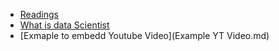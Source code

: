 - [Readings](reading.md)
- [What is data Scientist](what%20is%20data%20scientist.md)
- [Exmaple to embedd Youtube Video](Example YT Video.md)